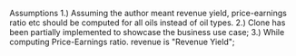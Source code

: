 Assumptions
1.) Assuming the author meant revenue yield, price-earnings ratio etc should be computed for all oils instead of oil types.
2.) Clone has been partially implemented to showcase the business use case;
3.) While computing Price-Earnings ratio. revenue is "Revenue Yield";